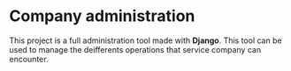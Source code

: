 # Company administration
This project is a full administration tool made with **Django**. This tool can be used to manage the deifferents operations that service company can encounter.
